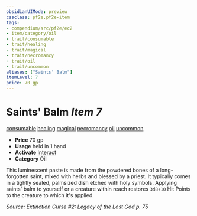```yaml
---
obsidianUIMode: preview
cssclass: pf2e,pf2e-item
tags:
- compendium/src/pf2e/ec2
- item/category/oil
- trait/consumable
- trait/healing
- trait/magical
- trait/necromancy
- trait/oil
- trait/uncommon
aliases: ["Saints' Balm"]
itemLevel: 7
price: 70 gp
---
```

# Saints' Balm *Item 7*  
[consumable](../../../rules/traits/consumable.md)  [healing](../../../rules/traits/healing.md)  [magical](../../../rules/traits/magical.md)  [necromancy](../../../rules/traits/necromancy.md)  [oil](../../../rules/traits/oil.md)  [uncommon](../../../rules/traits/uncommon.md)  

- **Price** 70 gp
- **Usage** held in 1 hand
- **Activate** [Interact](../../../rules/actions/interact.md)
- **Category** Oil

This luminescent paste is made from the powdered bones of a long-forgotten saint, mixed with herbs and blessed by a priest. It typically comes in a tightly sealed, palmsized dish etched with holy symbols. Applying saints' balm to yourself or a creature within reach restores `3d8+10` Hit Points to the creature to which it's applied.

*Source: Extinction Curse #2: Legacy of the Lost God p. 75*